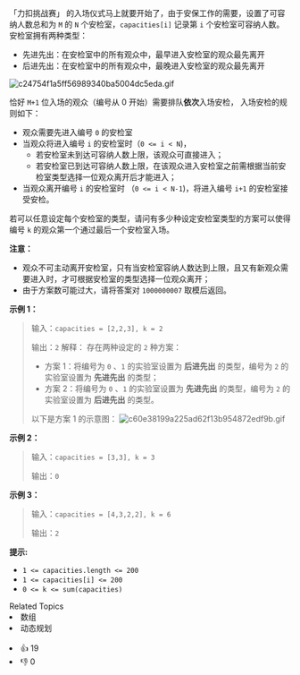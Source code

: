 「力扣挑战赛」 的入场仪式马上就要开始了，由于安保工作的需要，设置了可容纳人数总和为 `M` 的 `N` 个安检室，`capacities[i]` 记录第 `i` 个安检室可容纳人数。安检室拥有两种类型：
- 先进先出：在安检室中的所有观众中，最早进入安检室的观众最先离开
- 后进先出：在安检室中的所有观众中，最晚进入安检室的观众最先离开

![c24754f1a5ff56989340ba5004dc5eda.gif](https://pic.leetcode-cn.com/1628843202-cdFPSt-c24754f1a5ff56989340ba5004dc5eda.gif)

恰好 `M+1` 位入场的观众（编号从 0 开始）需要排队**依次**入场安检， 入场安检的规则如下：
- 观众需要先进入编号 `0` 的安检室
- 当观众将进入编号 `i` 的安检室时（`0 <= i < N`)，
  - 若安检室未到达可容纳人数上限，该观众可直接进入；
  - 若安检室已到达可容纳人数上限，在该观众进入安检室之前需根据当前安检室类型选择一位观众离开后才能进入；
- 当观众离开编号 `i` 的安检室时 （`0 <= i < N-1`)，将进入编号 `i+1` 的安检室接受安检。

若可以任意设定每个安检室的类型，请问有多少种设定安检室类型的方案可以使得编号 `k` 的观众第一个通过最后一个安检室入场。

**注意：**
- 观众不可主动离开安检室，只有当安检室容纳人数达到上限，且又有新观众需要进入时，才可根据安检室的类型选择一位观众离开；
- 由于方案数可能过大，请将答案对 `1000000007` 取模后返回。

**示例 1：**

> 输入：`capacities = [2,2,3], k = 2`
>
> 输出：`2`
> 解释：
> 存在两种设定的 `2` 种方案：
> - 方案 1：将编号为 `0` 、`1` 的实验室设置为 **后进先出** 的类型，编号为 `2` 的实验室设置为 **先进先出** 的类型；
> - 方案 2：将编号为 `0` 、`1` 的实验室设置为 **先进先出** 的类型，编号为 `2` 的实验室设置为 **后进先出** 的类型。
>
> 以下是方案 1 的示意图：
> ![c60e38199a225ad62f13b954872edf9b.gif](https://pic.leetcode-cn.com/1628841618-bFKsnt-c60e38199a225ad62f13b954872edf9b.gif)

**示例 2：**

> 输入：`capacities = [3,3], k = 3`
>
> 输出：`0`

**示例 3：**

> 输入：`capacities = [4,3,2,2], k = 6`
>
> 输出：`2`

**提示:**
+ `1 <= capacities.length <= 200`
+ `1 <= capacities[i] <= 200`
+ `0 <= k <= sum(capacities)`

<div><div>Related Topics</div><div><li>数组</li><li>动态规划</li></div></div><br><div><li>👍 19</li><li>👎 0</li></div>